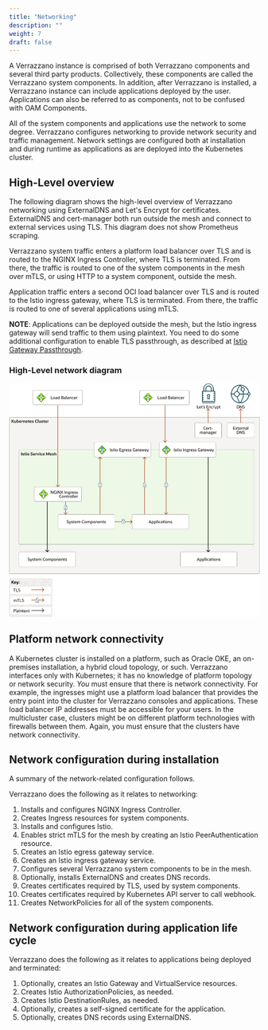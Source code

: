 ```yaml
---
title: "Networking"
description: ""
weight: 7
draft: false
---
```


A Verrazzano instance is comprised of both Verrazzano components and several
third party products. Collectively, these components are called the Verrazzano
system components.  In addition, after Verrazzano is installed,
a Verrazzano instance can include applications deployed by the user.  Applications
can also be referred to as components, not to be confused with OAM Components.  

All of the system components and applications use the network to some degree.  Verrazzano
configures networking to provide network security and traffic management.  Network
settings are configured both at installation and during runtime as applications as are
deployed into the Kubernetes cluster.

## High-Level overview
The following diagram shows the high-level overview of Verrazzano networking
using ExternalDNS and Let's Encrypt for certificates. ExternalDNS and cert-manager
both run outside the mesh and connect to external services using TLS.  This diagram
does not show Prometheus scraping.

Verrazzano system traffic enters a platform load balancer over TLS and is routed to the
NGINX Ingress Controller, where TLS is terminated.  From there, the traffic is routed
to one of the system components in the mesh over mTLS, or using HTTP to a system component,
outside the mesh.  

Application traffic enters a second OCI load balancer over TLS and is routed to the
Istio ingress gateway, where TLS is terminated. From there, the traffic is routed
to one of several applications using mTLS.

**NOTE**: Applications can be deployed outside the mesh, but the Istio ingress gateway
will send traffic to them using plaintext.  You need to do some additional configuration to
enable TLS passthrough, as described at [Istio Gateway Passthrough](https://istio.io/latest/docs/tasks/traffic-management/ingress/ingress-sni-passthrough/).

### High-Level network diagram

![](../images/networking/network-high-level.png)

## Platform network connectivity
A Kubernetes cluster is installed on a platform, such as Oracle OKE,
an on-premises installation, a hybrid cloud topology, or such.  Verrazzano interfaces only
with Kubernetes; it has no knowledge of platform topology or network security. _You_ must
ensure that there is network connectivity.  For example, the
ingresses might use a platform load balancer that provides the entry point into the
cluster for Verrazzano consoles and applications.  These load balancer IP addresses must be
accessible for your users.  In the multicluster case, clusters might be on
different platform technologies with firewalls between them. Again, you must
ensure that the clusters have network connectivity.


## Network configuration during installation
A summary of the network-related configuration follows.

Verrazzano does the following as it relates to networking:
1. Installs and configures NGINX Ingress Controller.
1. Creates Ingress resources for system components.
1. Installs and configures Istio.
1. Enables strict mTLS for the mesh by creating an Istio PeerAuthentication resource.
1. Creates an Istio egress gateway service.
1. Creates an Istio ingress gateway service.
1. Configures several Verrazzano system components to be in the mesh.  
1. Optionally, installs ExternalDNS and creates DNS records.
1. Creates certificates required by TLS, used by system components.
1. Creates certificates required by Kubernetes API server to call webhook.
1. Creates NetworkPolicies for all of the system components.

## Network configuration during application life cycle
Verrazzano does the following as it relates to applications being deployed and terminated:
1. Optionally, creates an Istio Gateway and VirtualService resources.
1. Creates Istio AuthorizationPolicies, as needed.
1. Creates Istio DestinationRules, as needed.
1. Optionally, creates a self-signed certificate for the application.
1. Optionally, creates DNS records using ExternalDNS.
